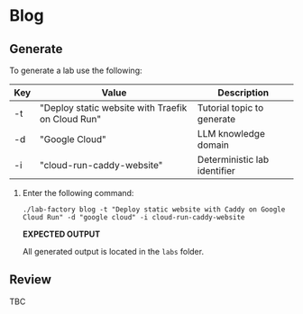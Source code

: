 # Blog 

## Generate

To generate a lab use the following:

| Key | Value | Description |
|-----|-------|-------------|
| -t  | "Deploy static website with Traefik on Cloud Run" | Tutorial topic to generate |
| -d  | "Google Cloud" | LLM knowledge domain |
| -i  | "cloud-run-caddy-website" | Deterministic lab identifier |


1. Enter the following command:
   ```
   ./lab-factory blog -t "Deploy static website with Caddy on Google Cloud Run" -d "google cloud" -i cloud-run-caddy-website
   ```

   __EXPECTED OUTPUT__

   All generated output is located in the `labs` folder.
   

## Review

TBC
